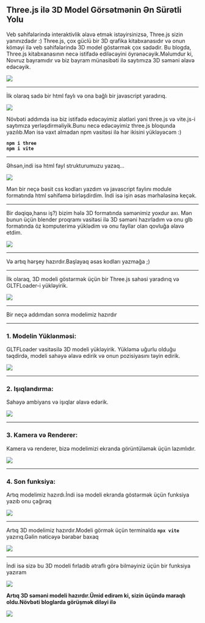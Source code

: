 Three.js ilə 3D Model Görsətmənin Ən Sürətli Yolu
-------------------------------------------------
Veb səhifələrində interaktivlik əlavə etmək istəyirsinizsə, Three.js sizin yanınızdadır :) Three.js, çox güclü bir 3D qrafika kitabxanasıdır və onun köməyi ilə veb səhifələrində 3D model göstərmək çox sadədir. Bu blogda, Three.js kitabxanasının necə istifadə ediləcəyini öyrənəcəyik.Məlumdur ki, Novruz bayramıdır və biz bayram münasibəti ilə saytımıza 3D səməni əlavə edəcəyik.

![](./images/12.jpg)

* * *

İlk olaraq sadə bir html faylı və ona bağlı bir javascript yaradırıq.

![](./images/1.jpg)

Növbəti addımda isə biz istifadə edəcəyimiz alətləri yəni three.js və vite.js-i saytımıza yerləşdirməliyik.Bunu necə edəcəyimiz three.js bloqunda yazılıb.Mən isə vaxt almadan npm vasitəsi ilə hər ikisini yükləyəcəm :)

**`npm i three`**  
**`npm i vite`**

* * *

Əhsən,indi isə html fayl strukturumuzu yazaq...

![](./images/2.png)

Mən bir neçə bəsit css kodları yazdım və javascript faylını module formatında html səhifəmə birləşdirdim. İndi isə işin əsas mərhələsinə keçək.

* * *

Bir dəqiqə,hansı iş?) bizim hələ 3D formatında səmənimiz yoxdur axı. Mən bunun üçün blender proqramı vasitəsi ilə 3D səməni hazırladım və onu glb formatında öz komputerimə yüklədim və onu fayllar olan qovluğa əlavə etdim.

![](./images/3.jpg)

* * *

Və artıq hərşey hazırdır.Başlayaq əsas kodları yazmağa ;)

* * *

İlk olaraq, 3D modeli göstərmək üçün bir Three.js sahəsi yaradırıq və GLTFLoader-i yükləyirik.

![](./images/4.png)

* * *

Bir neçə addımdan sonra modelimiz hazırdır

* * *

### 1\. Modelin Yüklənməsi:

GLTFLoader vasitəsilə 3D modeli yükləyirik. Yükləmə uğurlu olduğu təqdirdə, modeli sahəyə əlavə edirik və onun pozisiyasını təyin edirik.

![](./images/5.png)

* * *

### 2\. Işıqlandırma:

Sahəyə ambiyans və işıqlar əlavə edərik.

![](./images/6.png)

* * *

### 3\. Kamera və Renderer:

Kamera və renderer, bizə modelimizi ekranda görüntüləmək üçün lazımlıdır.

![](./images/7.png)

* * *

### 4\. Son funksiya:

Artıq modelimiz hazırdı.İndi isə modeli ekranda göstərmək üçün funksiya yazıb onu çağıraq

![](./images/8.png)

* * *

Artıq 3D modelimiz hazırdır.Modeli görmək üçün terminalda **`npx vite`** yazırıq.Gəlin nəticəyə bərabər baxaq

![](/images/9.jpg)

* * *

İndi isə sizə bu 3D modeli fırladıb ətraflı görə bilməyiniz üçün bir funksiya yazıram

![](./images/10.png)

**Artıq 3D səməni modeli hazırdır.Ümid edirəm ki, sizin üçündə maraqlı oldu.Növbəti bloglarda görüşmək diləyi ilə**

![](./images/11.png)